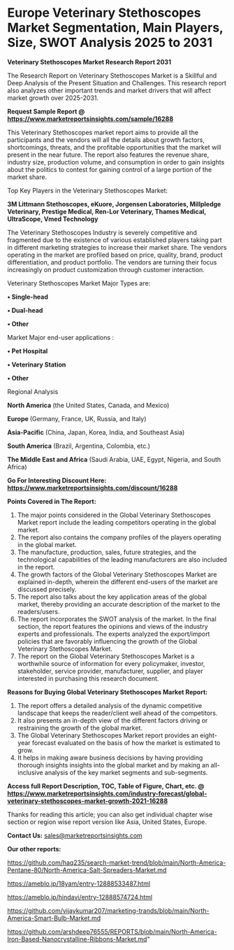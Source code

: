 # Europe Veterinary Stethoscopes Market Segmentation, Main Players, Size, SWOT Analysis 2025 to 2031

<strong>Veterinary Stethoscopes Market Research Report 2031</strong>

The Research Report on Veterinary Stethoscopes Market is a Skillful and Deep Analysis of the Present Situation and Challenges. This research report also analyzes other important trends and market drivers that will affect market growth over 2025-2031.

<strong>Request Sample Report @ <a href=https://www.marketreportsinsights.com/sample/16288>https://www.marketreportsinsights.com/sample/16288</a></strong>

This Veterinary Stethoscopes market report aims to provide all the participants and the vendors will all the details about growth factors, shortcomings, threats, and the profitable opportunities that the market will present in the near future. The report also features the revenue share, industry size, production volume, and consumption in order to gain insights about the politics to contest for gaining control of a large portion of the market share.

Top Key Players in the Veterinary Stethoscopes Market:

<strong>3M Littmann Stethoscopes, eKuore, Jorgensen Laboratories, Millpledge Veterinary, Prestige Medical, Ren-Lor Veterinary, Thames Medical, UltraScope, Vmed Technology</strong>

The Veterinary Stethoscopes Industry is severely competitive and fragmented due to the existence of various established players taking part in different marketing strategies to increase their market share. The vendors operating in the market are profiled based on price, quality, brand, product differentiation, and product portfolio. The vendors are turning their focus increasingly on product customization through customer interaction.

Veterinary Stethoscopes Market Major Types are:

<strong>• Single-head

• Dual-head

• Other</strong>

Market Major end-user applications :

<strong>• Pet Hospital

• Veterinary Station

• Other</strong>

Regional Analysis

</u><strong><b>North America</b></strong> (the United States, Canada, and Mexico)

<strong><b>Europe </b></strong>(Germany, France, UK, Russia, and Italy)

<strong><b>Asia-Pacific</b></strong> (China, Japan, Korea, India, and Southeast Asia)

<strong><b>South America</b></strong> (Brazil, Argentina, Colombia, etc.)

<strong><b>The Middle East and Africa</b></strong> (Saudi Arabia, UAE, Egypt, Nigeria, and South Africa)

<strong>Go For Interesting Discount Here: <a href=https://www.marketreportsinsights.com/discount/16288>https://www.marketreportsinsights.com/discount/16288</a></strong>

<strong>Points Covered in The Report:</strong>
<ol>
  <li>The major points considered in the Global Veterinary Stethoscopes Market report include the leading competitors operating in the global market.</li>
  <li>The report also contains the company profiles of the players operating in the global market.</li>
  <li>The manufacture, production, sales, future strategies, and the technological capabilities of the leading manufacturers are also included in the report.</li>
  <li>The growth factors of the Global Veterinary Stethoscopes Market are explained in-depth, wherein the different end-users of the market are discussed precisely.</li>
  <li>The report also talks about the key application areas of the global market, thereby providing an accurate description of the market to the readers/users.</li>
  <li>The report incorporates the SWOT analysis of the market. In the final section, the report features the opinions and views of the industry experts and professionals. The experts analyzed the export/import policies that are favorably influencing the growth of the Global Veterinary Stethoscopes Market.</li>
  <li>The report on the Global Veterinary Stethoscopes Market is a worthwhile source of information for every policymaker, investor, stakeholder, service provider, manufacturer, supplier, and player interested in purchasing this research document.</li>
</ol>
<strong>Reasons for Buying Global Veterinary Stethoscopes Market Report:</strong>

<ol>
  <li>The report offers a detailed analysis of the dynamic competitive landscape that keeps the reader/client well ahead of the competitors.</li>
  <li>It also presents an in-depth view of the different factors driving or restraining the growth of the global market.</li>
  <li>The Global Veterinary Stethoscopes Market report provides an eight-year forecast evaluated on the basis of how the market is estimated to grow.</li>
  <li>It helps in making aware business decisions by having providing thorough insights insights into the global market and by making an all-inclusive analysis of the key market segments and sub-segments.</li>
</ol>
<strong>Access full Report Description, TOC, Table of Figure, Chart, etc. @ <a href=https://www.marketreportsinsights.com/industry-forecast/global-veterinary-stethoscopes-market-growth-2021-16288>https://www.marketreportsinsights.com/industry-forecast/global-veterinary-stethoscopes-market-growth-2021-16288</a></strong>


Thanks for reading this article; you can also get individual chapter wise section or region wise report version like Asia, United States, Europe.

<strong>Contact Us:</strong>
sales@marketreportsinsights.com

<strong>Our other reports:</strong>

<a href=https://github.com/haq235/search-market-trend/blob/main/North-America-Pentane-80/North-America-Salt-Spreaders-Market.md>https://github.com/haq235/search-market-trend/blob/main/North-America-Pentane-80/North-America-Salt-Spreaders-Market.md</a>

<a href=https://ameblo.jp/18yam/entry-12888533487.html>https://ameblo.jp/18yam/entry-12888533487.html</a>

<a href=https://ameblo.jp/hindavi/entry-12888574724.html>https://ameblo.jp/hindavi/entry-12888574724.html</a>

<a href=https://github.com/vijaykumar207/marketing-trands/blob/main/North-America-Smart-Bulb-Market.md>https://github.com/vijaykumar207/marketing-trands/blob/main/North-America-Smart-Bulb-Market.md</a>

<a href=https://github.com/arshdeep76555/REPORTS/blob/main/North-America-Iron-Based-Nanocrystalline-Ribbons-Market.md>https://github.com/arshdeep76555/REPORTS/blob/main/North-America-Iron-Based-Nanocrystalline-Ribbons-Market.md</a>"
